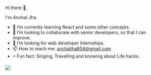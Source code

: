   Hi there 👋,
 
 I'm Anchal Jha.

- 🌱 I’m currently learning React and some other concepts.
- 👯 I’m looking to collaborate with senior developers, so that I can improve.
- 🤔 I’m looking for web developer Internships.
- 📫 How to reach me: anchaljha604@gmail.com
- ⚡ Fun fact: Singing, Travelling and knowing about Life hacks.


<img src="https://github-readme-stats.vercel.app/api?username=A-345&&show_icon=true&title_color=ffffff&icon_color=bb2acf&text_color=daf7dc&bg_color=151515">
